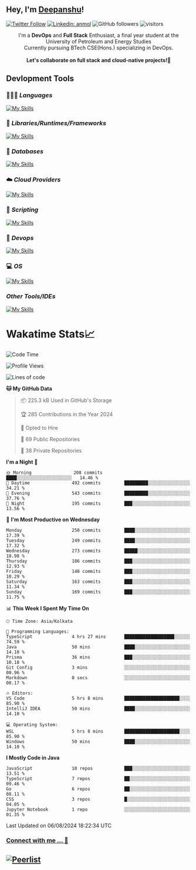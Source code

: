 ## Hey, I'm [Deepanshu](https://bio.link/deepanshgk)!

[![Twitter Follow](https://img.shields.io/twitter/follow/deepanshuurawat?label=Follow)](https://twitter.com/intent/follow?screen_name=deepanshuurawat)
[![Linkedin: anmol](https://img.shields.io/badge/-deepanshu-blue?style=flat-square&logo=Linkedin&logoColor=white&link=https://www.linkedin.com/in/deepanshu-rawat6/)](https://www.linkedin.com/in/deepanshu-rawat6/)
![GitHub followers](https://img.shields.io/github/followers/deepanshu-rawat6?label=Follow&style=social)
![visitors](https://visitor-badge.laobi.icu/badge?page_id=deepanshu-rawat6.deepanshu-rawat6)


<div align="center">
I'm a <b>DevOps</b> and <b>Full Stack</b> Enthusiast, a final year student at the University of Petroleum and Energy Studies <br> Currently pursuing BTech CSE(Hons.) specializing in DevOps.
</div>

<br>

<div align="center">
 <b>Let's collaborate on full stack and cloud-native projects!🚀</b>
</div>

## **Devlopment Tools**

### 🧑🏻‍💻 *Languages*
[![My Skills](https://skillicons.dev/icons?i=go,java,py,js,ts,html,css&theme=dark)](https://skillicons.dev)

### 🔎 *Libraries/Runtimes/Frameworks*
[![My Skills](https://skillicons.dev/icons?i=nodejs,express,react&theme=dark)](https://skillicons.dev)

### 🛅 *Databases*
[![My Skills](https://skillicons.dev/icons?i=mysql,mongodb,postgres,prisma&theme=dark)](https://skillicons.dev)

### ☁️ *Cloud Providers*
[![My Skills](https://skillicons.dev/icons?i=aws,netlify&theme=dark)](https://skillicons.dev)

### 📜 *Scripting*
[![My Skills](https://skillicons.dev/icons?i=bash,powershell&theme=dark)](https://skillicons.dev)

### 👀 *Devops*
[![My Skills](https://skillicons.dev/icons?i=docker,kubernetes,githubactions,jenkins,grafana,prometheus,terraform,ansible,selenium&theme=dark)](https://skillicons.dev)

### 💻 *OS*
[![My Skills](https://skillicons.dev/icons?i=windows,ubuntu,linux&theme=dark)](https://skillicons.dev)

### *Other Tools/IDEs*
[![My Skills](https://skillicons.dev/icons?i=git,github,vscode,idea,vim,maven,postman,pnpm,npm,kafka,rabbitmq&theme=dark)](https://skillicons.dev)

# Wakatime Stats📈

<!--START_SECTION:waka-->
![Code Time](http://img.shields.io/badge/Code%20Time-427%20hrs%2018%20mins-blue)

![Profile Views](http://img.shields.io/badge/Profile%20Views-1-blue)

![Lines of code](https://img.shields.io/badge/From%20Hello%20World%20I%27ve%20Written-781.0%20thousand%20lines%20of%20code-blue)

**🐱 My GitHub Data** 

> 📦 225.3 kB Used in GitHub's Storage 
 > 
> 🏆 285 Contributions in the Year 2024
 > 
> 💼 Opted to Hire
 > 
> 📜 69 Public Repositories 
 > 
> 🔑 38 Private Repositories 
 > 
**I'm a Night 🦉** 

```text
🌞 Morning                208 commits         ████░░░░░░░░░░░░░░░░░░░░░   14.46 % 
🌆 Daytime                492 commits         █████████░░░░░░░░░░░░░░░░   34.21 % 
🌃 Evening                543 commits         █████████░░░░░░░░░░░░░░░░   37.76 % 
🌙 Night                  195 commits         ███░░░░░░░░░░░░░░░░░░░░░░   13.56 % 
```
📅 **I'm Most Productive on Wednesday** 

```text
Monday                   250 commits         ████░░░░░░░░░░░░░░░░░░░░░   17.39 % 
Tuesday                  249 commits         ████░░░░░░░░░░░░░░░░░░░░░   17.32 % 
Wednesday                273 commits         █████░░░░░░░░░░░░░░░░░░░░   18.98 % 
Thursday                 186 commits         ███░░░░░░░░░░░░░░░░░░░░░░   12.93 % 
Friday                   148 commits         ███░░░░░░░░░░░░░░░░░░░░░░   10.29 % 
Saturday                 163 commits         ███░░░░░░░░░░░░░░░░░░░░░░   11.34 % 
Sunday                   169 commits         ███░░░░░░░░░░░░░░░░░░░░░░   11.75 % 
```


📊 **This Week I Spent My Time On** 

```text
🕑︎ Time Zone: Asia/Kolkata

💬 Programming Languages: 
TypeScript               4 hrs 27 mins       ███████████████████░░░░░░   74.59 % 
Java                     50 mins             ████░░░░░░░░░░░░░░░░░░░░░   14.10 % 
Prisma                   36 mins             ███░░░░░░░░░░░░░░░░░░░░░░   10.18 % 
Git Config               3 mins              ░░░░░░░░░░░░░░░░░░░░░░░░░   00.96 % 
Markdown                 0 secs              ░░░░░░░░░░░░░░░░░░░░░░░░░   00.17 % 

🔥 Editors: 
VS Code                  5 hrs 8 mins        █████████████████████░░░░   85.90 % 
IntelliJ IDEA            50 mins             ████░░░░░░░░░░░░░░░░░░░░░   14.10 % 

💻 Operating System: 
WSL                      5 hrs 8 mins        █████████████████████░░░░   85.90 % 
Windows                  50 mins             ████░░░░░░░░░░░░░░░░░░░░░   14.10 % 
```

**I Mostly Code in Java** 

```text
JavaScript               10 repos            ███░░░░░░░░░░░░░░░░░░░░░░   13.51 % 
TypeScript               7 repos             ██░░░░░░░░░░░░░░░░░░░░░░░   09.46 % 
Go                       6 repos             ██░░░░░░░░░░░░░░░░░░░░░░░   08.11 % 
CSS                      3 repos             █░░░░░░░░░░░░░░░░░░░░░░░░   04.05 % 
Jupyter Notebook         1 repo              ░░░░░░░░░░░░░░░░░░░░░░░░░   01.35 % 
```




 Last Updated on 06/08/2024 18:22:34 UTC
<!--END_SECTION:waka-->



### [Connect with me ... 💬](https://bio.link/deepanshgk) 
[![Peerlist](https://github-readme-badge.peerlist.io/api/deepanshurawat6?style=social)](https://peerlist.io/deepanshurawat6) 
---

<!--- 
![Snake animation](https://github.com/deepanshu-rawat6/deepanshu-rawat6/blob/output/github-contribution-grid-snake.svg)
---
--->

<!--- 
[![@deepanshurawat6's Holopin board](https://holopin.io/api/user/board?user=deepanshurawat6)](https://holopin.io/@deepanshurawat6)
---
--->
